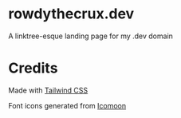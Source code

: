 # rowdythecrux.dev
A linktree-esque landing page for my .dev domain

# Credits
Made with [Tailwind CSS](https://tailwindcss.com/)

Font icons generated from [Icomoon](ttps://icomoon.io)
